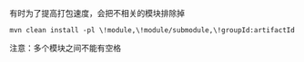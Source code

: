 有时为了提高打包速度，会把不相关的模块排除掉

```
mvn clean install -pl \!module,\!module/submodule,\!groupId:artifactId
```

注意：多个模块之间不能有空格